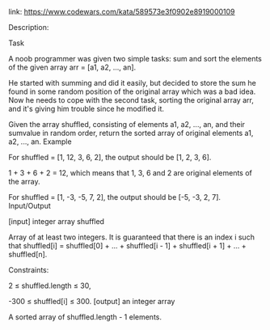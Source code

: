 link: https://www.codewars.com/kata/589573e3f0902e8919000109

Description:

Task

A noob programmer was given two simple tasks: sum and sort the elements of the given array arr = [a1, a2, ..., an].

He started with summing and did it easily, but decided to store the sum he found in some random position of the original array which was a bad idea. Now he needs to cope with the second task, sorting the original array arr, and it's giving him trouble since he modified it.

Given the array shuffled, consisting of elements a1, a2, ..., an, and their sumvalue in random order, return the sorted array of original elements a1, a2, ..., an.
Example

For shuffled = [1, 12, 3, 6, 2], the output should be [1, 2, 3, 6].

1 + 3 + 6 + 2 = 12, which means that 1, 3, 6 and 2 are original elements of the array.

For shuffled = [1, -3, -5, 7, 2], the output should be [-5, -3, 2, 7].
Input/Output

[input] integer array shuffled

Array of at least two integers. It is guaranteed that there is an index i such that shuffled[i] = shuffled[0] + ... + shuffled[i - 1] + shuffled[i + 1] + ... + shuffled[n].

Constraints:

2 ≤ shuffled.length ≤ 30,

-300 ≤ shuffled[i] ≤ 300.
[output] an integer array

A sorted array of shuffled.length - 1 elements.
